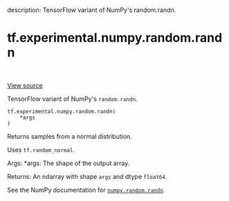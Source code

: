 description: TensorFlow variant of NumPy's random.randn.

<div itemscope itemtype="http://developers.google.com/ReferenceObject">
<meta itemprop="name" content="tf.experimental.numpy.random.randn" />
<meta itemprop="path" content="Stable" />
</div>

# tf.experimental.numpy.random.randn

<!-- Insert buttons and diff -->

<table class="tfo-notebook-buttons tfo-api nocontent" align="left">

</table>

<a target="_blank" class="external" href="/code/stable/tensorflow/python/ops/numpy_ops/np_random.py">View source</a>



TensorFlow variant of NumPy's `random.randn`.

<pre class="devsite-click-to-copy prettyprint lang-py tfo-signature-link">
<code>tf.experimental.numpy.random.randn(
    *args
)
</code></pre>



<!-- Placeholder for "Used in" -->

Returns samples from a normal distribution.

  Uses `tf.random_normal`.

  Args:
    *args: The shape of the output array.

  Returns:
    An ndarray with shape `args` and dtype `float64`.
  

See the NumPy documentation for [`numpy.random.randn`](https://numpy.org/doc/1.16/reference/generated/numpy.random.randn.html).